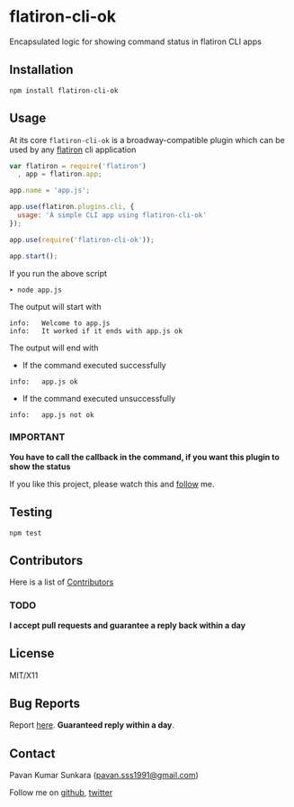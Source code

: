 # flatiron-cli-ok
Encapsulated logic for showing command status in flatiron CLI apps

## Installation
```
npm install flatiron-cli-ok
```

## Usage
At its core `flatiron-cli-ok` is a broadway-compatible plugin which can be used by any [flatiron](https://flatironjs.org) cli application

```js
var flatiron = require('flatiron')
  , app = flatiron.app;

app.name = 'app.js';

app.use(flatiron.plugins.cli, {
  usage: 'A simple CLI app using flatiron-cli-ok'
});

app.use(require('flatiron-cli-ok'));

app.start();
```

If you run the above script

```
➤ node app.js
```

The output will start with

```
info:   Welcome to app.js
info:   It worked if it ends with app.js ok
```

The output will end with

* If the command executed successfully

```
info:   app.js ok
```

* If the command executed unsuccessfully

```
info:   app.js not ok
```

### IMPORTANT

__You have to call the callback in the command, if you want this plugin to show the status__

If you like this project, please watch this and [follow](http://github.com/users/follow?target=pksunkara) me.

## Testing
```
npm test
```

## Contributors
Here is a list of [Contributors](http://github.com/pksunkara/flatiron-cli-ok/contributors)

### TODO

__I accept pull requests and guarantee a reply back within a day__

## License
MIT/X11

## Bug Reports
Report [here](http://github.com/pksunkara/flatiron-cli-ok/issues). __Guaranteed reply within a day__.

## Contact
Pavan Kumar Sunkara (pavan.sss1991@gmail.com)

Follow me on [github](http://github.com/pksunkara), [twitter](http://twitter.com/pksunkara)
